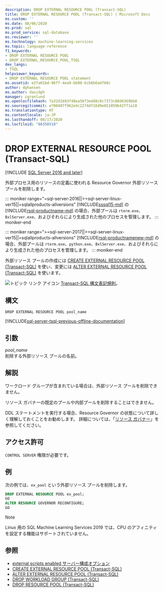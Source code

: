 ```yaml
---
description: DROP EXTERNAL RESOURCE POOL (Transact-SQL)
title: DROP EXTERNAL RESOURCE POOL (Transact-SQL) | Microsoft Docs
ms.custom: ''
ms.date: 08/06/2020
ms.prod: sql
ms.prod_service: sql-database
ms.reviewer: ''
ms.technology: machine-learning-services
ms.topic: language-reference
f1_keywords:
- DROP EXTERNAL RESOURCE POOL
- DROP_EXTERNAL_RESOURCE_POOL_TSQL
dev_langs:
- TSQL
helpviewer_keywords:
- DROP EXTERNAL RESOURCE POOL statement
ms.assetid: e2fa01bd-96ff-4ea9-bb08-6cb6b6adf68c
author: dphansen
ms.author: davidph
manager: cgronlund
ms.openlocfilehash: 7a32d1693f48ea56f3edd8c8c7373c88d6369bb0
ms.sourcegitcommit: e700497f962e4c2274df16d9e651059b42ff1a10
ms.translationtype: HT
ms.contentlocale: ja-JP
ms.lasthandoff: 08/17/2020
ms.locfileid: "88358518"
---
```

# <a name="drop-external-resource-pool-transact-sql"></a>DROP EXTERNAL RESOURCE POOL (Transact-SQL)
[!INCLUDE [SQL Server 2016 and later](../../includes/applies-to-version/sqlserver2016.md)]

外部プロセス用のリソースの定義に使われる Resource Governor 外部リソース プールを削除します。 

::: moniker range="=sql-server-2016||>=sql-server-linux-ver15||=sqlallproducts-allversions"
[!INCLUDE[sssql15-md](../../includes/sssql15-md.md)] の [!INCLUDE[rsql-productname-md](../../includes/rsql-productname-md.md)] の場合、外部プールは `rterm.exe`、`BxlServer.exe`、およびそれらにより生成された他のプロセスを管理します。
::: moniker-end

::: moniker range=">=sql-server-2017||>=sql-server-linux-ver15||=sqlallproducts-allversions"
[!INCLUDE[rsql-productnamenew-md](../../includes/rsql-productnamenew-md.md)] の場合、外部プールは `rterm.exe`、`python.exe`、`BxlServer.exe`、およびそれらにより生成された他のプロセスを管理します。
::: moniker-end

外部リソース プールの作成には [CREATE EXTERNAL RESOURCE POOL &#40;Transact-SQL&#41;](../../t-sql/statements/create-external-resource-pool-transact-sql.md) を使い、変更には [ALTER EXTERNAL RESOURCE POOL &#40;Transact-SQL&#41;](../../t-sql/statements/alter-external-resource-pool-transact-sql.md) を使います。  
  
![トピック リンク アイコン](../../database-engine/configure-windows/media/topic-link.gif "トピック リンク アイコン") [Transact-SQL 構文表記規則](../../t-sql/language-elements/transact-sql-syntax-conventions-transact-sql.md)。  
  
## <a name="syntax"></a>構文  
  
```
DROP EXTERNAL RESOURCE POOL pool_name  
```  
  
[!INCLUDE[sql-server-tsql-previous-offline-documentation](../../includes/sql-server-tsql-previous-offline-documentation.md)]

## <a name="arguments"></a>引数

*pool_name*  
削除する外部リソース プールの名前。  
  
## <a name="remarks"></a>解説

ワークロード グループが含まれている場合は、外部リソース プールを削除できません。  

リソース ガバナーの既定のプールや内部プールを削除することはできません。  

DDL ステートメントを実行する場合、Resource Governor の状態について詳しく理解しておくことをお勧めします。 詳細については、「[リソース ガバナー](../../relational-databases/resource-governor/resource-governor.md)」を参照してください。  

## <a name="permissions"></a>アクセス許可

`CONTROL SERVER` 権限が必要です。  

## <a name="examples"></a>例

次の例では、`ex_pool` という外部リソース プールを削除します。  

```sql
DROP EXTERNAL RESOURCE POOL ex_pool;  
GO  
ALTER RESOURCE GOVERNOR RECONFIGURE;  
GO  
```  

> [!NOTE]
> Linux 用の SQL Machine Learning Services 2019 では、CPU のアフィニティを設定する機能はサポートされていません。

## <a name="see-also"></a>参照

+ [external scripts enabled サーバー構成オプション](../../database-engine/configure-windows/external-scripts-enabled-server-configuration-option.md)
+ [CREATE EXTERNAL RESOURCE POOL &#40;Transact-SQL&#41;](../../t-sql/statements/create-external-resource-pool-transact-sql.md)
+ [ALTER EXTERNAL RESOURCE POOL &#40;Transact-SQL&#41;](../../t-sql/statements/alter-external-resource-pool-transact-sql.md)
+ [DROP WORKLOAD GROUP &#40;Transact-SQL&#41;](../../t-sql/statements/drop-workload-group-transact-sql.md)
+ [DROP RESOURCE POOL &#40;Transact-SQL&#41;](../../t-sql/statements/drop-resource-pool-transact-sql.md)
